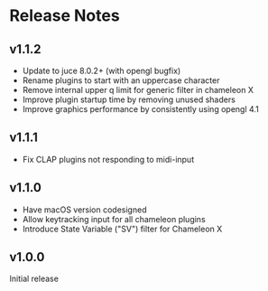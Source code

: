 # Release Notes

## v1.1.2
- Update to juce 8.0.2+ (with opengl bugfix)
- Rename plugins to start with an uppercase character
- Remove internal upper q limit for generic filter in chameleon X
- Improve plugin startup time by removing unused shaders
- Improve graphics performance by consistently using opengl 4.1

## v1.1.1
- Fix CLAP plugins not responding to midi-input

## v1.1.0
- Have macOS version codesigned
- Allow keytracking input for all chameleon plugins
- Introduce State Variable ("SV") filter for Chameleon X


## v1.0.0

Initial release
